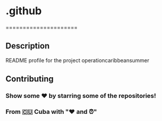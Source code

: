 # .github
=====================

## Description

README profile for the project operationcaribbeansummer

## Contributing


### Show some ❤️ by starring some of the repositories!
### From 🇨🇺 Cuba with "❤️ and ⏰"
